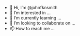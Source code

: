 - 👋 Hi, I’m @johnfknsmith
- 👀 I’m interested in ...
- 🌱 I’m currently learning ...
- 💞️ I’m looking to collaborate on ...
- 📫 How to reach me ...

<!---
johnfknsmith/johnfknsmith is a ✨ special ✨ repository because its `README.md` (this file) appears on your GitHub profile.
You can click the Preview link to take a look at your changes.
--->
